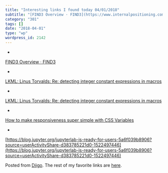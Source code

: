 ```yaml
---
title: "Interesting links I found today 04/01/2018"
subtitle: "[FIND3 Overview · FIND3](https://www.internalpositioning.com/doc/overview.md)"
category: "301"
tags: []
date: "2018-04-01"
type: "wp"
wordpress_id: 2142
---
```

- 
[FIND3 Overview · FIND3](https://www.internalpositioning.com/doc/overview.md)

- 
[LKML: Linus Torvalds: Re: detecting integer constant expressions in macros](https://lkml.org/lkml/2018/3/20/845)

- 
[LKML: Linus Torvalds: Re: detecting integer constant expressions in macros](https://lkml.org/lkml/2018/3/20/845)

- 
[How to make responsiveness super simple with CSS Variables](https://medium.freecodecamp.org/how-to-make-responsiveness-super-simple-with-css-variables-8c90ebf80d7f)

- 
[https://blog.jupyter.org/jupyterlab-is-ready-for-users-5a6f039b8906?source=userActivityShare-d383785221d0-1522497446](https://blog.jupyter.org/jupyterlab-is-ready-for-users-5a6f039b8906?source=userActivityShare-d383785221d0-1522497446)

Posted from [Diigo](https://www.diigo.com). The rest of my favorite links are [here](https://www.diigo.com/user/pitosalas).
